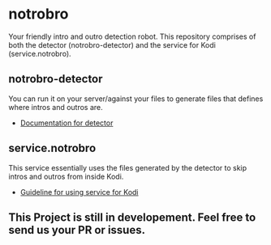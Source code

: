 # notrobro
Your friendly intro and outro detection robot. This repository comprises of both the detector (notrobro-detector) and the service for Kodi (service.notrobro).

## notrobro-detector
You can run it on your server/against your files to generate files that defines where intros and outros are.
- [Documentation for detector](https://github.com/xbmc/notrobro/tree/master/notrobro-detector#notrobro-detector)

## service.notrobro
This service essentially uses the files generated by the detector to skip intros and outros from inside Kodi.
- [Guideline for using service for Kodi](https://github.com/xbmc/notrobro/tree/master/service.notrobro)

## This Project is still in developement. Feel free to send us your PR or issues.
